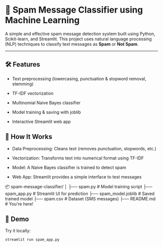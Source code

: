 # 📧 Spam Message Classifier using Machine Learning

A simple and effective spam message detection system built using Python, Scikit-learn, and Streamlit. This project uses natural language processing (NLP) techniques to classify text messages as **Spam** or **Not Spam**.

---
## 🛠️ Features
- Text preprocessing (lowercasing, punctuation & stopword removal, stemming)

- TF-IDF vectorization

- Multinomial Naive Bayes classifier

- Model training & saving with joblib

- Interactive Streamlit web app

## 🧠 How It Works
- Data Preprocessing: Cleans text (removes punctuation, stopwords, etc.)

- Vectorization: Transforms text into numerical format using TF-IDF

- Model: A Naive Bayes classifier is trained to detect spam

- Web App: Streamlit provides a simple interface to test messages
  

📦 spam-message-classifier/
│
├── spam.py              # Model training script
├── spam_app.py          # Streamlit UI for prediction
├── spam_model.joblib    # Saved trained model
├── spam.csv             # Dataset (SMS messages)
├── README.md            # You're here!


## 🚀 Demo

Try it locally:
```bash
streamlit run spam_app.py




